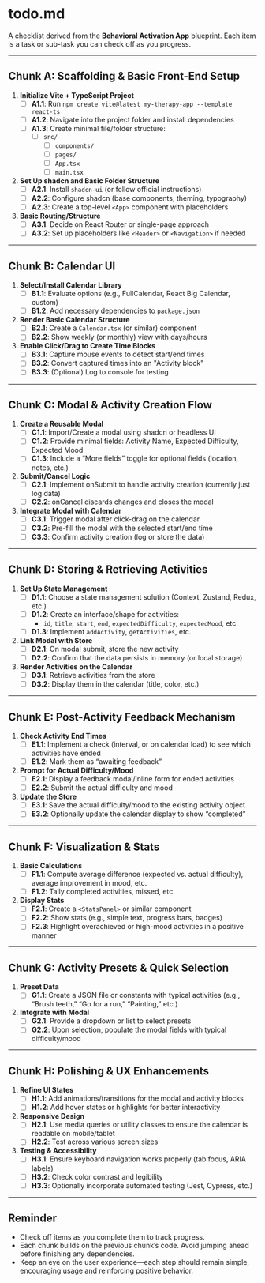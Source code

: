 # todo.md

A checklist derived from the **Behavioral Activation App** blueprint. Each item is a task or
sub-task you can check off as you progress.

---

## Chunk A: Scaffolding & Basic Front-End Setup

1. **Initialize Vite + TypeScript Project**
    - [ ] **A1.1**: Run `npm create vite@latest my-therapy-app --template react-ts`
    - [ ] **A1.2**: Navigate into the project folder and install dependencies
    - [ ] **A1.3**: Create minimal file/folder structure:
        - [ ] `src/`
            - [ ] `components/`
            - [ ] `pages/`
            - [ ] `App.tsx`
            - [ ] `main.tsx`

2. **Set Up shadcn and Basic Folder Structure**
    - [ ] **A2.1**: Install `shadcn-ui` (or follow official instructions)
    - [ ] **A2.2**: Configure shadcn (base components, theming, typography)
    - [ ] **A2.3**: Create a top-level `<App>` component with placeholders

3. **Basic Routing/Structure**
    - [ ] **A3.1**: Decide on React Router or single-page approach
    - [ ] **A3.2**: Set up placeholders like `<Header>` or `<Navigation>` if needed

---

## Chunk B: Calendar UI

1. **Select/Install Calendar Library**
    - [ ] **B1.1**: Evaluate options (e.g., FullCalendar, React Big Calendar, custom)
    - [ ] **B1.2**: Add necessary dependencies to `package.json`

2. **Render Basic Calendar Structure**
    - [ ] **B2.1**: Create a `Calendar.tsx` (or similar) component
    - [ ] **B2.2**: Show weekly (or monthly) view with days/hours

3. **Enable Click/Drag to Create Time Blocks**
    - [ ] **B3.1**: Capture mouse events to detect start/end times
    - [ ] **B3.2**: Convert captured times into an "Activity block"
    - [ ] **B3.3**: (Optional) Log to console for testing

---

## Chunk C: Modal & Activity Creation Flow

1. **Create a Reusable Modal**
    - [ ] **C1.1**: Import/Create a modal using shadcn or headless UI
    - [ ] **C1.2**: Provide minimal fields: Activity Name, Expected Difficulty, Expected Mood
    - [ ] **C1.3**: Include a “More fields” toggle for optional fields (location, notes, etc.)

2. **Submit/Cancel Logic**
    - [ ] **C2.1**: Implement onSubmit to handle activity creation (currently just log data)
    - [ ] **C2.2**: onCancel discards changes and closes the modal

3. **Integrate Modal with Calendar**
    - [ ] **C3.1**: Trigger modal after click-drag on the calendar
    - [ ] **C3.2**: Pre-fill the modal with the selected start/end time
    - [ ] **C3.3**: Confirm activity creation (log or store the data)

---

## Chunk D: Storing & Retrieving Activities

1. **Set Up State Management**
    - [ ] **D1.1**: Choose a state management solution (Context, Zustand, Redux, etc.)
    - [ ] **D1.2**: Create an interface/shape for activities:
        - `id`, `title`, `start`, `end`, `expectedDifficulty`, `expectedMood`, etc.
    - [ ] **D1.3**: Implement `addActivity`, `getActivities`, etc.

2. **Link Modal with Store**
    - [ ] **D2.1**: On modal submit, store the new activity
    - [ ] **D2.2**: Confirm that the data persists in memory (or local storage)

3. **Render Activities on the Calendar**
    - [ ] **D3.1**: Retrieve activities from the store
    - [ ] **D3.2**: Display them in the calendar (title, color, etc.)

---

## Chunk E: Post-Activity Feedback Mechanism

1. **Check Activity End Times**
    - [ ] **E1.1**: Implement a check (interval, or on calendar load) to see which activities have
      ended
    - [ ] **E1.2**: Mark them as “awaiting feedback”

2. **Prompt for Actual Difficulty/Mood**
    - [ ] **E2.1**: Display a feedback modal/inline form for ended activities
    - [ ] **E2.2**: Submit the actual difficulty and mood

3. **Update the Store**
    - [ ] **E3.1**: Save the actual difficulty/mood to the existing activity object
    - [ ] **E3.2**: Optionally update the calendar display to show “completed”

---

## Chunk F: Visualization & Stats

1. **Basic Calculations**
    - [ ] **F1.1**: Compute average difference (expected vs. actual difficulty), average improvement
      in mood, etc.
    - [ ] **F1.2**: Tally completed activities, missed, etc.

2. **Display Stats**
    - [ ] **F2.1**: Create a `<StatsPanel>` or similar component
    - [ ] **F2.2**: Show stats (e.g., simple text, progress bars, badges)
    - [ ] **F2.3**: Highlight overachieved or high-mood activities in a positive manner

---

## Chunk G: Activity Presets & Quick Selection

1. **Preset Data**
    - [ ] **G1.1**: Create a JSON file or constants with typical activities (e.g., “Brush teeth,”
      “Go for a run,” “Painting,” etc.)

2. **Integrate with Modal**
    - [ ] **G2.1**: Provide a dropdown or list to select presets
    - [ ] **G2.2**: Upon selection, populate the modal fields with typical difficulty/mood

---

## Chunk H: Polishing & UX Enhancements

1. **Refine UI States**
    - [ ] **H1.1**: Add animations/transitions for the modal and activity blocks
    - [ ] **H1.2**: Add hover states or highlights for better interactivity

2. **Responsive Design**
    - [ ] **H2.1**: Use media queries or utility classes to ensure the calendar is readable on
      mobile/tablet
    - [ ] **H2.2**: Test across various screen sizes

3. **Testing & Accessibility**
    - [ ] **H3.1**: Ensure keyboard navigation works properly (tab focus, ARIA labels)
    - [ ] **H3.2**: Check color contrast and legibility
    - [ ] **H3.3**: Optionally incorporate automated testing (Jest, Cypress, etc.)

---

## Reminder

- Check off items as you complete them to track progress.
- Each chunk builds on the previous chunk’s code. Avoid jumping ahead before finishing any
  dependencies.
- Keep an eye on the user experience—each step should remain simple, encouraging usage and
  reinforcing positive behavior.

